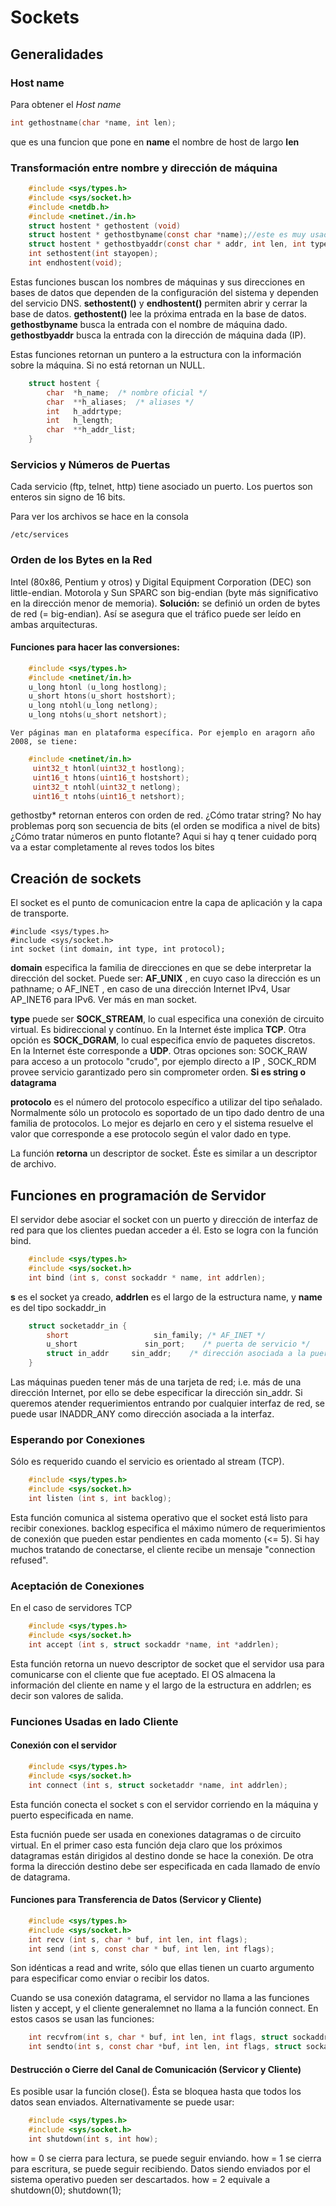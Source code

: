 # Sockets
## Generalidades
### Host name
Para obtener el *Host name*
```c
int gethostname(char *name, int len);
```
que es una funcion que pone en **name** el nombre de host de largo **len**

### Transformación entre nombre y dirección de máquina

```c
    #include <sys/types.h>
    #include <sys/socket.h>
    #include <netdb.h>
    #include <netinet./in.h>
    struct hostent * gethostent (void)
    struct hostent * gethostbyname(const char *name);//este es muy usado
    struct hostent * gethostbyaddr(const char * addr, int len, int type);//este igual es usado
    int sethostent(int stayopen);
    int endhostent(void);
```    

Estas funciones buscan los nombres de máquinas y sus direcciones en bases de datos que dependen de la configuración del sistema y dependen del servicio DNS.
**sethostent()** y **endhostent()** permiten abrir y cerrar la base de datos.
**gethostent()** lee la próxima entrada en la base de datos.
**gethostbyname** busca la entrada con el nombre de máquina dado.
**gethostbyaddr** busca la entrada con la dirección de máquina dada (IP).

Estas funciones retornan un puntero a la estructura con la información sobre la máquina. Si no está retornan un NULL.
```c
    struct hostent {
        char  *h_name;  /* nombre oficial */
        char  **h_aliases;  /* aliases */
        int   h_addrtype;
        int   h_length;
        char  **h_addr_list;
    }
```

### Servicios y Números de Puertas
Cada servicio (ftp, telnet, http) tiene asociado un puerto.
Los puertos son enteros sin signo de 16 bits.

Para ver los archivos se hace en la consola
```
/etc/services
```
### Orden de los Bytes en la Red
Intel (80x86, Pentium y otros) y Digital Equipment Corporation (DEC) son little-endian. Motorola y Sun SPARC son big-endian (byte más significativo en la dirección menor de memoria). 
**Solución:** se definió un orden de bytes de red (= big-endian). Así se asegura que el tráfico puede ser leído en ambas arquitecturas. 

#### Funciones para hacer las conversiones:
```c
    #include <sys/types.h>
    #include <netinet/in.h>
    u_long htonl (u_long hostlong);
    u_short htons(u_short hostshort);
    u_long ntohl(u_long netlong);
    u_long ntohs(u_short netshort);
```
    Ver páginas man en plataforma específica. Por ejemplo en aragorn año 2008, se tiene:
```c
    #include <netinet/in.h>
     uint32_t htonl(uint32_t hostlong);
     uint16_t htons(uint16_t hostshort);
     uint32_t ntohl(uint32_t netlong);
     uint16_t ntohs(uint16_t netshort);
```

gethostby* retornan enteros con orden de red.
¿Cómo tratar string? No hay problemas porq son secuencia de bits (el orden se modifica a nivel de bits)
¿Cómo tratar números en punto flotante? Aqui si hay q tener cuidado porq va a estar completamente al reves todos los bites
## Creación de sockets
El socket es el punto de comunicacion entre la capa de aplicación y la capa de transporte.
```
#include <sys/types.h>
#include <sys/socket.h>
int socket (int domain, int type, int protocol);
```
**domain** especifica la familia de direcciones en que se debe interpretar la dirección del socket. Puede ser: **AF_UNIX** , en cuyo caso la dirección es un pathname; o AF_INET , en caso de una dirección Internet IPv4, Usar AP_INET6 para IPv6. Ver más en man socket.

**type** puede ser **SOCK_STREAM**, lo cual especifica una conexión de circuito virtual. Es bidireccional y contínuo. En la Internet éste implica **TCP**. Otra opción es **SOCK_DGRAM**, lo cual especifica envío de paquetes discretos. En la Internet éste corresponde a **UDP**. Otras opciones son: SOCK_RAW para acceso a un protocolo "crudo", por ejemplo directo a IP , SOCK_RDM provee servicio garantizado pero sin comprometer orden. **Si es string o datagrama**

**protocolo** es el número del protocolo específico a utilizar del tipo señalado. Normalmente sólo un protocolo es soportado de un tipo dado dentro de una familia de protocolos. Lo mejor es dejarlo en cero y el sistema resuelve el valor que corresponde a ese protocolo según el valor dado en type.

La función **retorna** un descriptor de socket. Éste es similar a un descriptor de archivo. 

## Funciones en programación de Servidor
El servidor debe asociar el socket con un puerto y dirección de interfaz de red para que los clientes puedan acceder a él. Esto se logra con la función bind.
```c
    #include <sys/types.h>
    #include <sys/socket.h>
    int bind (int s, const sockaddr * name, int addrlen);
```
**s** es el socket ya creado,
**addrlen** es el largo de la estructura name, y
**name** es del tipo sockaddr_in
```c
    struct socketaddr_in {
        short                   sin_family; /* AF_INET */
        u_short               sin_port;    /* puerta de servicio */
        struct in_addr     sin_addr;    /* dirección asociada a la puerta */
    }
```
Las máquinas pueden tener más de una tarjeta de red; i.e. más de una dirección Internet, por ello se debe especificar la dirección sin_addr. Si queremos atender requerimientos entrando por cualquier interfaz de red, se puede usar INADDR_ANY como dirección asociada a la interfaz.

### Esperando por Conexiones
Sólo es requerido cuando el servicio es orientado al stream (TCP).
```c
    #include <sys/types.h>
    #include <sys/socket.h>
    int listen (int s, int backlog);
```
Esta función comunica al sistema operativo que el socket está listo para recibir conexiones. backlog especifica el máximo número de requerimientos de conexión que pueden estar pendientes en cada momento (<= 5). Si hay muchos tratando de conectarse, el cliente recibe un mensaje "connection refused".

### Aceptación de Conexiones
En el caso de servidores TCP
```c
    #include <sys/types.h>
    #include <sys/socket.h>
    int accept (int s, struct sockaddr *name, int *addrlen);
```
 Esta función retorna un nuevo descriptor de socket que el servidor usa para comunicarse con el cliente que fue aceptado. El OS almacena la información del cliente en name y el largo de la estructura en addrlen; es decir son valores de salida.

### Funciones Usadas en lado Cliente
#### Conexión con el servidor
```c
    #include <sys/types.h>
    #include <sys/socket.h>
    int connect (int s, struct socketaddr *name, int addrlen);
```
Esta función conecta el socket s con el servidor corriendo en la máquina y puerto especificada en name.

Esta fucnión puede ser usada en conexiones datagramas o de circuito virtual. En el primer caso esta función deja claro que los próximos datagramas están dirigidos al destino donde se hace la conexión. De otra forma la dirección destino debe ser especificada en cada llamado de envío de datagrama.

#### Funciones para Transferencia de Datos (Servicor y Cliente)
```c
    #include <sys/types.h>
    #include <sys/socket.h>
    int recv (int s, char * buf, int len, int flags);
    int send (int s, const char * buf, int len, int flags);
```
Son idénticas a read and write, sólo que ellas tienen un cuarto argumento para especificar como enviar o recibir los datos.

Cuando se usa conexión datagrama, el servidor no llama a las funciones listen y accept, y el cliente generalemnet no llama a la función connect. En estos casos se usan las funciones:
```c
    int recvfrom(int s, char * buf, int len, int flags, struct sockaddr *from, int fromlen);
    int sendto(int s, const char *buf, int len, int flags, struct sockaddr *to, int tolen);
```
#### Destrucción  o Cierre del Canal de Comunicación (Servicor y Cliente)
Es posible usar la función close(). Ésta se bloquea hasta que todos los datos sean enviados. 
Alternativamente se puede usar:
```c
    #include <sys/types.h>
    #include <sys/socket.h>
    int shutdown(int s, int how);
```
how = 0 se cierra para lectura, se puede seguir enviando.
how = 1 se cierra para escritura, se puede seguir recibiendo. Datos siendo enviados por el sistema operativo pueden ser descartados.
how = 2  equivale a shutdown(0); shutdown(1);